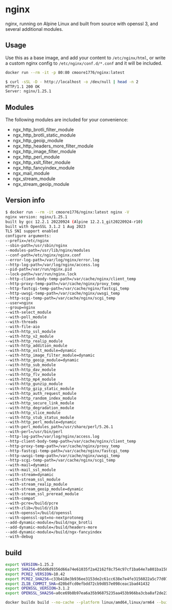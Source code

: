 # nginx

nginx, running on Alpine Linux and built from source with openssl 3, and several additional modules.

## Usage

Use this as a base image, and add your content to `/etc/nginx/html`, or write a custom nginx config to `/etc/nginx/conf.d/*.conf` and it will be included.

```bash
docker run --rm -it -p 80:80 cmoore1776/nginx:latest
```

```bash
$ curl -sSL -D - http://localhost -o /dev/null | head -n 2
HTTP/1.1 200 OK
Server: nginx/1.25.1
```

## Modules

The following modules are included for your convenience:

- ngx_http_brotli_filter_module
- ngx_http_brotli_static_module
- ngx_http_geoip_module
- ngx_http_headers_more_filter_module
- ngx_http_image_filter_module
- ngx_http_perl_module
- ngx_http_xslt_filter_module
- ngx_http_fancyindex_module
- ngx_mail_module
- ngx_stream_module
- ngx_stream_geoip_module

## Version info

```bash
$ docker run --rm -it cmoore1776/nginx:latest nginx -V
nginx version: nginx/1.25.1
built by gcc 12.2.1 20220924 (Alpine 12.2.1_git20220924-r10) 
built with OpenSSL 3.1.2 1 Aug 2023
TLS SNI support enabled
configure arguments:
--prefix=/etc/nginx
--sbin-path=/usr/sbin/nginx
--modules-path=/usr/lib/nginx/modules
--conf-path=/etc/nginx/nginx.conf
--error-log-path=/var/log/nginx/error.log
--http-log-path=/var/log/nginx/access.log
--pid-path=/var/run/nginx.pid
--lock-path=/var/run/nginx.lock
--http-client-body-temp-path=/var/cache/nginx/client_temp
--http-proxy-temp-path=/var/cache/nginx/proxy_temp
--http-fastcgi-temp-path=/var/cache/nginx/fastcgi_temp
--http-uwsgi-temp-path=/var/cache/nginx/uwsgi_temp
--http-scgi-temp-path=/var/cache/nginx/scgi_temp
--user=nginx
--group=nginx
--with-select_module
--with-poll_module
--with-threads
--with-file-aio
--with-http_ssl_module
--with-http_v2_module
--with-http_realip_module
--with-http_addition_module
--with-http_xslt_module=dynamic
--with-http_image_filter_module=dynamic
--with-http_geoip_module=dynamic
--with-http_sub_module
--with-http_dav_module
--with-http_flv_module
--with-http_mp4_module
--with-http_gunzip_module
--with-http_gzip_static_module
--with-http_auth_request_module
--with-http_random_index_module
--with-http_secure_link_module
--with-http_degradation_module
--with-http_slice_module
--with-http_stub_status_module
--with-http_perl_module=dynamic
--with-perl_modules_path=/usr/share/perl/5.26.1
--with-perl=/usr/bin/perl
--http-log-path=/var/log/nginx/access.log
--http-client-body-temp-path=/var/cache/nginx/client_temp
--http-proxy-temp-path=/var/cache/nginx/proxy_temp
--http-fastcgi-temp-path=/var/cache/nginx/fastcgi_temp
--http-uwsgi-temp-path=/var/cache/nginx/uwsgi_temp
--http-scgi-temp-path=/var/cache/nginx/scgi_temp
--with-mail=dynamic
--with-mail_ssl_module
--with-stream=dynamic
--with-stream_ssl_module
--with-stream_realip_module
--with-stream_geoip_module=dynamic
--with-stream_ssl_preread_module
--with-compat
--with-pcre=/build/pcre
--with-zlib=/build/zlib
--with-openssl=/build/openssl
--with-openssl-opt=no-nextprotoneg
--add-dynamic-module=/build/ngx_brotli
--add-dynamic-module=/build/headers-more
--add-dynamic-module=/build/ngx-fancyindex
--with-debug
```

## build

```bash
export VERSION=1.25.2
export SHA256=05dd6d9356d66a74e61035f2a42162f8c754c97cf1ba64e7a801ba158d6c0711
export PCRE2_VERSION=10.42
export PCRE2_SHA256=c33b418e3b936ee3153de2c61cc638e7e4fe3156022a5c77d0711bcbb9d64f1f
export ZLIB_COMMIT_SHA=d20bdfcd0efbdd72cb9d857e098ceac1bad41432
export OPENSSL_VERSION=3.1.2
export OPENSSL_SHA256=a0ce69b8b97ea6a35b96875235aa453b966ba3cba8af2de23657d8b6767d6539

docker buildx build --no-cache --platform linux/amd64,linux/arm64 --build-arg VERSION --build-arg SHA256 --build-arg PCRE2_VERSION --build-arg PCRE2_SHA256 --build-arg ZLIB_COMMIT_SHA --build-arg OPENSSL_VERSION --build-arg OPENSSL_SHA256 --build-arg MORE_HEADERS_COMMIT_SHA -t cmoore1776/nginx:latest -t cmoore1776/nginx:${VERSION} -t cmoore1776/nginx:${VERSION}-openssl-${OPENSSL_VERSION} --pull --push .
```
